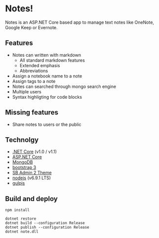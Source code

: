 # Notes!

Notes is an ASP.NET Core based app to manage text notes like OneNote, Google Keep or Evernote.

## Features

* Notes can written with markdown
	* All standard markdown features
	* Extended emphasis
	* Abbreviations
* Assign a notebook name to a note
* Assign tags to a note
* Notes can searched through mongo search engine
* Multiple users
* Syntax highligting for code blocks

## Missing features

* Share notes to users or the public

## Technolgy

* [.NET Core](https://www.microsoft.com/net/core) (v1.0 / v1.1)
* [ASP.NET Core](https://docs.microsoft.com/en-us/aspnet/core/)
* [MongoDB](https://www.mongodb.com/)
* [bootstrap 3](http://getbootstrap.com/)
* [SB Admin 2 Theme](https://github.com/BlackrockDigital/startbootstrap-sb-admin-2)
* [nodejs](https://nodejs.org/) (v6.9.1 LTS)
* [gulpjs](http://gulpjs.com/)

## Build and deploy

	npm install

	dotnet restore
	dotnet build --configuration Release
	dotnet publish --configuration Release
	dotnet note.dll